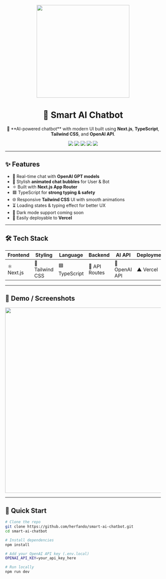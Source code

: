<p align="center">
  <img src="https://media.giphy.com/media/v1.Y2lkPTc5MGI3NjExZDh5OGpzYjE3dW4zd3VzNnY5cWFqM3EyZnF0c3l3ODdjM2ZsMmY5ciZlcD12MV9naWZzX3NlYXJjaCZjdD1n/qgQUggAC3Pfv687qPC/giphy.gif" width="300"/>
</p>

<h1 align="center">🤖 Smart AI Chatbot</h1>

<p align="center">
  🚀 **AI-powered chatbot** with modern UI built using <b>Next.js</b>, <b>TypeScript</b>, <b>Tailwind CSS</b>, and <b>OpenAI API</b>.
</p>

<p align="center">
  <img src="https://img.shields.io/badge/Next.js-000000?style=for-the-badge&logo=next.js&logoColor=white"/>
  <img src="https://img.shields.io/badge/TailwindCSS-06B6D4?style=for-the-badge&logo=tailwindcss&logoColor=white"/>
  <img src="https://img.shields.io/badge/TypeScript-3178C6?style=for-the-badge&logo=typescript&logoColor=white"/>
  <img src="https://img.shields.io/badge/OpenAI-412991?style=for-the-badge&logo=openai&logoColor=white"/>
  <img src="https://img.shields.io/badge/Vercel-000000?style=for-the-badge&logo=vercel&logoColor=white"/>
</p>

---

## ✨ Features
- 💬 Real-time chat with **OpenAI GPT models**  
- 🎨 Stylish **animated chat bubbles** for User & Bot  
- ⚛️ Built with **Next.js App Router**  
- 🟦 TypeScript for **strong typing & safety**  
- 🌐 Responsive **Tailwind CSS** UI with smooth animations  
- ⏳ Loading states & typing effect for better UX  
- 🌙 Dark mode support coming soon  
- 🔗 Easily deployable to **Vercel**

---

## 🛠️ Tech Stack  
| Frontend | Styling | Language | Backend | AI API | Deployment |  
|----------|---------|----------|---------|--------|------------|  
| ⚛️ Next.js | 🎨 Tailwind CSS | 🟦 TypeScript | 🔗 API Routes | 🤖 OpenAI API | ▲ Vercel |  

---

## 📸 Demo / Screenshots  

<p align="center">
  <img src="https://media.giphy.com/media/v1.Y2lkPTc5MGI3NjExdzQyYjlzNnMxM29zOXF1dnljdGR1bmh6Z3F2N2FvNTJlazkwczYzOCZlcD12MV9naWZzX3NlYXJjaCZjdD1n/LMcB8XospGZO8UQq87/giphy.gif" width="600"/>
</p>

---

## 🚀 Quick Start  

```bash
# Clone the repo
git clone https://github.com/herfando/smart-ai-chatbot.git
cd smart-ai-chatbot

# Install dependencies
npm install

# Add your OpenAI API key (.env.local)
OPENAI_API_KEY=your_api_key_here

# Run locally
npm run dev
